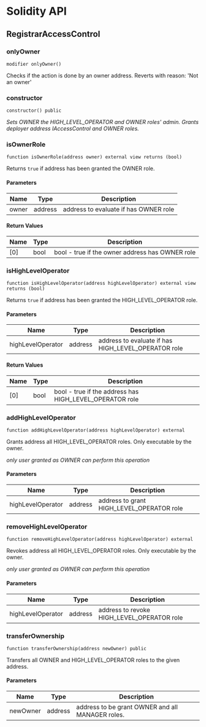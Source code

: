 # Solidity API

## RegistrarAccessControl

### onlyOwner

```solidity
modifier onlyOwner()
```

Checks if the action is done by an owner address.
Reverts with reason: 'Not an owner'

### constructor

```solidity
constructor() public
```

_Sets OWNER the HIGH_LEVEL_OPERATOR and OWNER roles' admin.
Grants deployer address IAccessControl and OWNER roles._

### isOwnerRole

```solidity
function isOwnerRole(address owner) external view returns (bool)
```

Returns `true` if address has been granted the OWNER role.

#### Parameters

| Name | Type | Description |
| ---- | ---- | ----------- |
| owner | address | address to evaluate if has OWNER role |

#### Return Values

| Name | Type | Description |
| ---- | ---- | ----------- |
| [0] | bool | bool - true if the owner address has OWNER role |

### isHighLevelOperator

```solidity
function isHighLevelOperator(address highLevelOperator) external view returns (bool)
```

Returns `true` if address has been granted the HIGH_LEVEL_OPERATOR role.

#### Parameters

| Name | Type | Description |
| ---- | ---- | ----------- |
| highLevelOperator | address | address to evaluate if has HIGH_LEVEL_OPERATOR role |

#### Return Values

| Name | Type | Description |
| ---- | ---- | ----------- |
| [0] | bool | bool - true if the address has HIGH_LEVEL_OPERATOR role |

### addHighLevelOperator

```solidity
function addHighLevelOperator(address highLevelOperator) external
```

Grants address all HIGH_LEVEL_OPERATOR roles.
Only executable by the owner.

_only user granted as OWNER can perform this operation_

#### Parameters

| Name | Type | Description |
| ---- | ---- | ----------- |
| highLevelOperator | address | address to grant HIGH_LEVEL_OPERATOR role |

### removeHighLevelOperator

```solidity
function removeHighLevelOperator(address highLevelOperator) external
```

Revokes address all HIGH_LEVEL_OPERATOR roles.
Only executable by the owner.

_only user granted as OWNER can perform this operation_

#### Parameters

| Name | Type | Description |
| ---- | ---- | ----------- |
| highLevelOperator | address | address to revoke HIGH_LEVEL_OPERATOR role |

### transferOwnership

```solidity
function transferOwnership(address newOwner) public
```

Transfers all OWNER and HIGH_LEVEL_OPERATOR roles to the given address.

#### Parameters

| Name | Type | Description |
| ---- | ---- | ----------- |
| newOwner | address | address to be grant OWNER and all MANAGER roles. |

